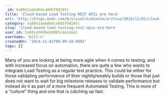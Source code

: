```yaml
---
_id: 5a88e1aebd6dca0d5f0d287c
title: 'Cloud-based Load Testing REST APIs are here'
url: 'http://blogs.msdn.com/b/visualstudioalm/archive/2014/11/03/cloud-load-testing-rest-apis-are-here.aspx'
category: 5a88e1aebd6dca0d5f0d287c
slug: 'cloud-based-load-testing-rest-apis-are-here'
user_id: 5a83ce59d6eb0005c4ecda2c
username: 'bill-s'
createdOn: '2014-11-01T09:09:18.000Z'
tags: []
---
```


Many of you are looking at being more agile when it comes to testing, and with increased focus on automation, there are quite a few who wants to integrate Load Testing as a regular test practice. This could be either for those validating performance of their nightly/weekly builds or those that just does not want to wait for big milestone releases to validate performance but instead do it as part of a more frequent Automated Testing. This is more of a “culture” thing and one that is catching up fast.
